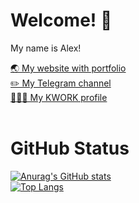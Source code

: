 # Welcome! 👋

My name is Alex!

[🌏 My website with portfolio](http://alexoblomov.ru) </br>
[✏️ My Telegram channel](https://t.me/alexeywrites) </br>
[👨🏻‍💻 My KWORK profile](https://kwork.ru/user/alexoblomov) </br></br>

# GitHub Status
[![Anurag's GitHub stats](https://github-readme-stats.vercel.app/api?username=schepach&count_private=true&show_icons=true&theme=algolia)](https://github.com/anuraghazra/github-readme-stats) </br>
[![Top Langs](https://github-readme-stats.vercel.app/api/top-langs/?username=schepach&layout=compact&theme=algolia)](https://github.com/anuraghazra/github-readme-stats)

